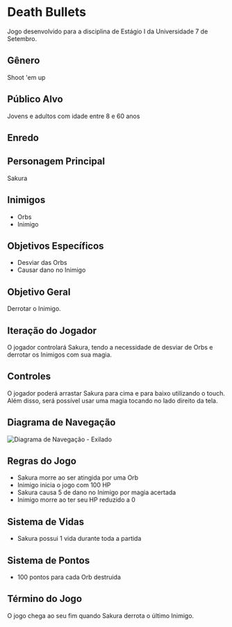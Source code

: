 # Death Bullets
Jogo desenvolvido para a disciplina de Estágio I da Universidade 7 de Setembro.

## Gênero
Shoot 'em up

## Público Alvo
Jovens e adultos com idade entre 8 e 60 anos

## Enredo

## Personagem Principal
Sakura

## Inimigos
- Orbs
- Inimigo

## Objetivos Específicos
- Desviar das Orbs
- Causar dano no Inimigo

## Objetivo Geral
Derrotar o Inimigo.

## Iteração do Jogador
O jogador controlará Sakura, tendo a necessidade de desviar de Orbs e derrotar os Inimigos com sua magia.

## Controles
O jogador poderá arrastar Sakura para cima e para baixo utilizando o touch. Além disso, será possível usar uma magia tocando no lado direito da tela.

## Diagrama de Navegação
![Diagrama de Navegação - Exilado](https://user-images.githubusercontent.com/54273070/63696855-09af3080-c7f2-11e9-8ac6-15ef34a4055f.jpeg)

## Regras do Jogo
- Sakura morre ao ser atingida por uma Orb
- Inimigo inicia o jogo com 100 HP
- Sakura causa 5 de dano no Inimigo por magia acertada
- Inimigo morre ao ter seu HP reduzido a 0

## Sistema de Vidas
- Sakura possui 1 vida durante toda a partida

## Sistema de Pontos
- 100 pontos para cada Orb destruida

## Término do Jogo
O jogo chega ao seu fim quando Sakura derrota o último Inimigo.

